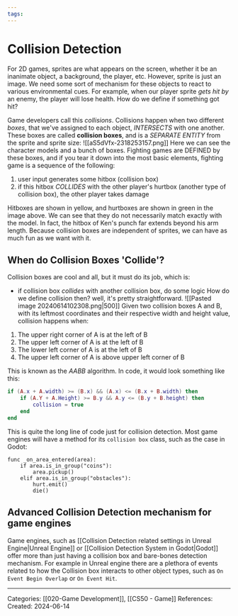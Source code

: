 ```yaml
---
tags:
---
```

# Collision Detection
For 2D games, sprites are what appears on the screen, whether it be an inanimate object, a background, the player, etc. However, sprite is just an image. We need some sort of mechanism for these objects to react to various environmental cues. For example, when our player sprite _gets hit by_ an enemy, the player will lose health. How do we define if something got hit?

Game developers call this _collisions_. Collisions happen when two different _boxes_, that we've assigned to each object, _INTERSECTS_ with one another. These boxes are called **collision boxes**, and is a _SEPARATE ENTITY_ from the sprite and sprite size:
![[aS5dVfx-2318253157.png]]
Here we can see the character models and a bunch of boxes. Fighting games are DEFINED by these boxes, and if you tear it down into the most basic elements, fighting game is a sequence of the following:
1) user input generates some hitbox (collision box)
2) if this hitbox _COLLIDES_ with the other player's hurtbox (another type of collision box), the other player takes damage

Hitboxes are shown in yellow, and hurtboxes are shown in green in the image above. We can see that they do not necessarily match exactly with the model. In fact, the hitbox of Ken's punch far extends beyond his arm length. Because collision boxes are independent of sprites, we can have as much fun as we want with it.

## When do Collision Boxes 'Collide'?
Collision boxes are cool and all, but it must do its job, which is:
- if collision box _collides_ with another collision box, do some logic
How do we define collision then? well, it's pretty straightforward.
![[Pasted image 20240614102308.png|500]]
Given two collision boxes A and B, with its leftmost coordinates and their respective width and height value, collision happens when:
1) The upper right corner of A is at the left of B
2) The upper left corner of A is at the left of B
3) The lower left corner of A is at the left of B
4) The upper left corner of A is above upper left corner of B

This is known as the _AABB_ algorithm.
In code, it would look something like this:
```lua
if (A.x + A.width) >= (B.x) && (A.x) <= (B.x + B.width) then
	if (A.Y + A.Height) >= B.y && A.y <= (B.y + B.height) then
		collision = true
	end
end
```
This is quite the long line of code just for collision detection. Most game engines will have a method for its `collision box` class, such as the case in Godot:
```GDScript
func _on_area_entered(area):
	if area.is_in_group("coins"):
		area.pickup()
	elif area.is_in_group("obstacles"):
		hurt.emit()
		die()
```


## Advanced Collision Detection mechanism for game engines
Game engines, such as [[Collision Detection related settings in Unreal Engine|Unreal Engine]] or [[Collision Detection System in Godot|Godot]] offer more than just having a collision box and bare-bones detection mechanism. For example in Unreal engine there are a plethora of events related to how the Collision box interacts to other object types, such as `On Event Begin Overlap` or `On Event Hit`.



---
Categories: [[020-Game Development]], [[CS50 - Game]]
References:
Created: 2024-06-14
